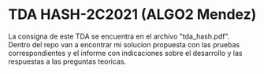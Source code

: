 # TDA HASH-2C2021 (ALGO2 Mendez)

La consigna de este TDA se encuentra en el archivo "tda_hash.pdf". <br />
Dentro del repo van a encontrar mi solucion propuesta con las pruebas correspondientes y el informe con indicaciones sobre el desarrollo y las respuestas a las preguntas teoricas.
